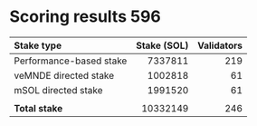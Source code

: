 # Scoring results 596

| Stake type              | Stake (SOL)    | Validators     |
|:------------------------|---------------:|---------------:|
| Performance-based stake | 7337811        | 219            |
| veMNDE directed stake   | 1002818        | 61             |
| mSOL directed stake     | 1991520        | 61             |
|                         |                |                |
| **Total stake**         | 10332149       | 246            |